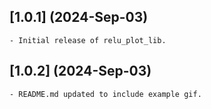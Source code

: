 ## [1.0.1] (2024-Sep-03)

    - Initial release of relu_plot_lib.

## [1.0.2] (2024-Sep-03)

    - README.md updated to include example gif.